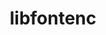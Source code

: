 ---
title: "libfontenc"
layout: cache
categories: [package, develop]
meta: {"versions": ["1.1.3"], "compilers": ["gcc@7.5.0"]}
spec_files: 
 - spec-0.json
spec_names:
 - 'libfontenc@1.1.3%gcc@7.5.0 arch=linux-ubuntu18.04-x86_64 ^pkgconf@1.8.0%gcc@7.5.0 arch=linux-ubuntu18.04-x86_64 ^util-macros@1.19.3%gcc@7.5.0 arch=linux-ubuntu18.04-x86_64 ^xproto@7.0.31%gcc@7.5.0 arch=linux-ubuntu18.04-x86_64 ^zlib@1.2.12%gcc@7.5.0+optimize+pic+shared patches=0d38234 arch=linux-ubuntu18.04-x86_64'
---